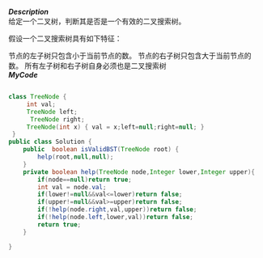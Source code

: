***Description***<br>
给定一个二叉树，判断其是否是一个有效的二叉搜索树。

假设一个二叉搜索树具有如下特征：

节点的左子树只包含小于当前节点的数。
节点的右子树只包含大于当前节点的数。
所有左子树和右子树自身必须也是二叉搜索树
<br>***MyCode***<br>
```java

class TreeNode {
     int val;
     TreeNode left;
      TreeNode right;
     TreeNode(int x) { val = x;left=null;right=null; }
 }
public class Solution {
    public  boolean isValidBST(TreeNode root) {
        help(root,null,null);
    }
    private boolean help(TreeNode node,Integer lower,Integer upper){
        if(node==null)return true;
        int val = node.val;
        if(lower!=null&&val<=lower)return false;
        if(upper!=null&&val>=upper)return false;
        if(!help(node.right,val,upper))return false;
        if(!help(node.left,lower,val))return false;
        return true;
    }

}
